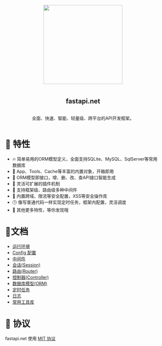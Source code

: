 <div align="center">
<article style="display: flex; flex-direction: column; align-items: center; justify-content: center;">
    <p align="center"><img width="256" src="http://res.dayuan.tech/images/fastapi.net.png" /></p>
    <h1 style="width: 100%; text-align: center;">fastapi.net</h1>
    <p>
        全面、快速、智能、轻量级、跨平台的API开发框架。
    </p>
</article>
</div>



# 🎉 特性

- :fire: 简单易用的ORM模型定义，全面支持SQLite、MySQL、SqlServer等常用数据库
- :tea: App、Tools、Cache等丰富的内置对象，开箱即用
- :rocket: ORM模型即接口，增、删、改、查API接口智能生成
- 👏 灵活可扩展的插件机制
- :nut_and_bolt: 支持框架级、路由级多种中间件
-  :vertical_traffic_light:  内置跨域、限流等安全配置，XSS等安全操作库
- :clock3: 像写普通代码一样实现定时任务，框架内配置，灵活调度
- :100: 其他更多特性，等你发现哦



# :memo:文档

- [运行环境](docs/env.md)
- [Config 配置](docs/config.md)
- [中间件](docs/middleware.md)
- [会话(Session)](docs/session.md)
- [路由(Router)](docs/router.md)
- [控制器(Controller)](docs/controller.md)
- [数据库模型(ORM)](https://github.com/softwaiter/netcoreORM/blob/master/README.md)
- [定时任务](docs/schedule.md)
- [日志](docs/logging.md)
- [常用工具库](https://github.com/softwaiter/netcoreTools/blob/master/README.md)

# 🎈 协议

fastapi.net 使用 [MIT 协议](https://github.com/softwaiter/fastapi.net/blob/master/LICENSE)
